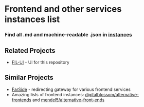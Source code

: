 # Frontend and other services instances list

###  Find all .md and machine-readable .json in [instances](/instances)

## Related Projects
- [FIL-UI](https://github.com/NoPlagiarism/fil-ui) - UI for this repository

## Similar Projects
- [FarSide](https://github.com/benbusby/farside) - redirecting gateway for various frontend services
- Amazing lists of frontend instances: [digitalblossom/alternative-frontends](https://github.com/digitalblossom/alternative-frontends) and [mendel5/alternative-front-ends](https://github.com/mendel5/alternative-front-ends)
